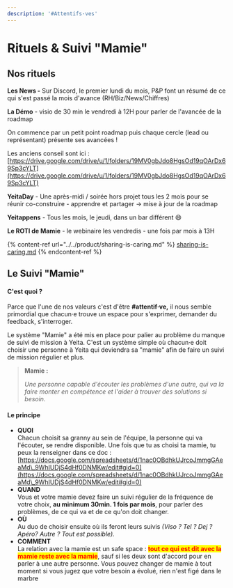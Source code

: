 ```yaml
---
description: '#Attentifs·ves'
---
```


# Rituels & Suivi "Mamie"

## Nos rituels

**Les News -** Sur Discord, le premier lundi du mois, P\&P font un résumé de ce qui s'est passé la mois d'avance (RH/Biz/News/Chiffres)

**La Démo** - visio de 30 min le vendredi à 12H pour parler de l'avancée de la roadmap&#x20;

On commence par un petit point roadmap puis chaque cercle (lead ou représentant) présente ses avancées !&#x20;

Les anciens conseil sont ici : [https://drive.google.com/drive/u/1/folders/19MV0gbJdo8HgsOd19qOArDx69Sp3cYLT](https://drive.google.com/drive/u/1/folders/19MV0gbJdo8HgsOd19qOArDx69Sp3cYLT)

**YeitaDay** - Une après-midi / soirée hors projet tous les 2 mois pour se réunir co-construire - apprendre et partager -> mise à jour de la roadmap

**Yeitappens** - Tous les mois, le jeudi, dans un bar différent :smile:

**Le ROTI de Mamie** - le webinaire les vendredis -  une fois par mois à 13H

{% content-ref url="../../product/sharing-is-caring.md" %}
[sharing-is-caring.md](../../product/sharing-is-caring.md)
{% endcontent-ref %}

## Le Suivi "Mamie"

#### C'est quoi ?

Parce que l'une de nos valeurs c'est d'être **#attentif·ve,** il nous semble primordial que chacun·e trouve un espace pour s'exprimer, demander du feedback, s'interroger.&#x20;

Le système "Mamie" a été mis en place pour palier au problème du manque de suivi de mission à Yeita. C'est un système simple où chacun·e doit choisir une personne à Yeita qui deviendra sa "mamie" afin de faire un suivi de mission régulier et plus.

> **Mamie :**&#x20;
>
> _Une personne capable d'écouter les problèmes d'une autre, qui va la faire monter en compétence et l'aider à trouver des solutions si besoin._

#### Le principe

* **QUOI**\
  Chacun choisit sa granny au sein de l'équipe, la personne qui va l'écouter, se rendre disponible. Une fois que tu as choisi ta mamie, tu peux la renseigner dans ce doc : [https://docs.google.com/spreadsheets/d/1nac0OBdhkUJrcoJmmgGAeaMd\_9WhIUDjS4dHf0DNMKw/edit#gid=0](https://docs.google.com/spreadsheets/d/1nac0OBdhkUJrcoJmmgGAeaMd\_9WhIUDjS4dHf0DNMKw/edit#gid=0)
* **QUAND**\
  Vous et votre mamie devez faire un suivi régulier de la fréquence de votre choix, **au minimum 30min. 1 fois par mois**, pour parler des problèmes, de ce qui va et de ce qu'on doit changer.
* **OÙ**\
  Au duo de choisir ensuite où ils feront leurs suivis _(Viso ? Tel ? Dej ? Apéro? Autre ? Tout est possible)._
* **COMMENT** \
  La relation avec la mamie est un safe space : <mark style="color:red;">**tout ce qui est dit avec la mamie reste avec la mamie**</mark>, sauf si les deux sont d'accord pour en parler à une autre personne. Vous pouvez changer de mamie à tout moment si vous jugez que votre besoin a évolué, rien n'est figé dans le marbre
